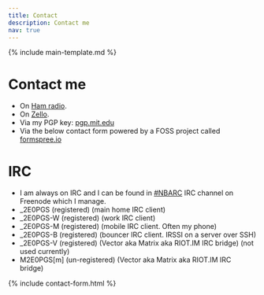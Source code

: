 ```yaml
---
title: Contact
description: Contact me
nav: true
---
```


{% include main-template.md %}

# Contact me

* On [Ham radio](/ham-radio.html).
* On [Zello](/ham-radio/zello.html).
* Via my PGP key: [pgp.mit.edu](https://pgp.mit.edu/pks/lookup?op=get&search=0x085248F9DA7395E4)
* Via the below contact form powered by a FOSS project called [formspree.io](https://formspree.io/)

# IRC

* I am always on IRC and I can be found in [#NBARC](http://nbarc.weebly.com/irc.html) IRC channel on Freenode which I manage.
* _2E0PGS (registered) (main home IRC client)
* _2E0PGS-W (registered) (work IRC client)
* _2E0PGS-M (registered) (mobile IRC client. Often my phone)
* _2E0PGS-B (registered) (bouncer IRC client. IRSSI on a server over SSH)
* _2E0PGS-V (registered) (Vector aka Matrix aka RIOT.IM IRC bridge) (not used currently)
* M2E0PGS[m] (un-registered) (Vector aka Matrix aka RIOT.IM IRC bridge)

{% include contact-form.html %}

